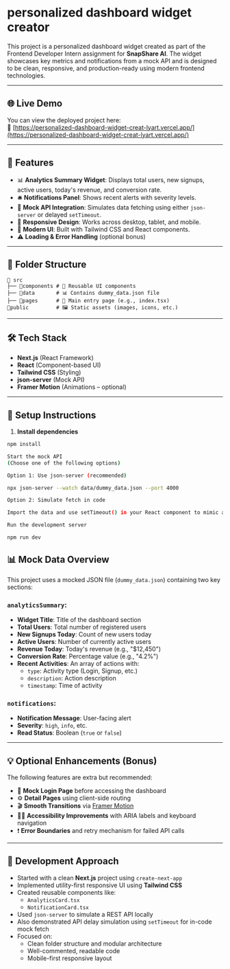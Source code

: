 # personalized dashboard widget creator

This project is a personalized dashboard widget created as part of the Frontend Developer Intern assignment for **SnapShare AI**. The widget showcases key metrics and notifications from a mock API and is designed to be clean, responsive, and production-ready using modern frontend technologies.

---
## 🌐 Live Demo

You can view the deployed project here:  
🔗 [https://personalized-dashboard-widget-creat-lyart.vercel.app/](https://personalized-dashboard-widget-creat-lyart.vercel.app/)

---
## 🚀 Features

- 📊 **Analytics Summary Widget**: Displays total users, new signups, active users, today's revenue, and conversion rate.
- 🛎️ **Notifications Panel**: Shows recent alerts with severity levels.
- 🔁 **Mock API Integration**: Simulates data fetching using either `json-server` or delayed `setTimeout`.
- 📱 **Responsive Design**: Works across desktop, tablet, and mobile.
- 🎨 **Modern UI**: Built with Tailwind CSS and React components.
- ⚠️ **Loading & Error Handling** (optional bonus)

---

## 📁 Folder Structure

```text
📁 src 
├── 📁components # 🔁 Reusable UI components 
├── 📁data       # 📊 Contains dummy_data.json file 
├── 📁pages      # 🚪 Main entry page (e.g., index.tsx) 
📁public         # 🖼️ Static assets (images, icons, etc.) 
```

---

## 🛠 Tech Stack

- **Next.js** (React Framework)
- **React** (Component-based UI)
- **Tailwind CSS** (Styling)
- **json-server** (Mock API)
- **Framer Motion** (Animations – optional)


---

## 🧪 Setup Instructions

1. **Install dependencies**

```bash
npm install

Start the mock API
(Choose one of the following options)

Option 1: Use json-server (recommended)

npx json-server --watch data/dummy_data.json --port 4000

Option 2: Simulate fetch in code

Import the data and use setTimeout() in your React component to mimic an API delay.

Run the development server

npm run dev
```

## 📊 Mock Data Overview

This project uses a mocked JSON file (`dummy_data.json`) containing two key sections:

### `analyticsSummary`:

- **Widget Title**: Title of the dashboard section
- **Total Users**: Total number of registered users
- **New Signups Today**: Count of new users today
- **Active Users**: Number of currently active users
- **Revenue Today**: Today's revenue (e.g., "$12,450")
- **Conversion Rate**: Percentage value (e.g., "4.2%")
- **Recent Activities**: An array of actions with:
  - `type`: Activity type (Login, Signup, etc.)
  - `description`: Action description
  - `timestamp`: Time of activity

### `notifications`:

- **Notification Message**: User-facing alert
- **Severity**: `high`, `info`, etc.
- **Read Status**: Boolean (`true` or `false`)

---

## 💡 Optional Enhancements (Bonus)

The following features are extra but recommended:

- 🔐 **Mock Login Page** before accessing the dashboard
- ⚙️ **Detail Pages** using client-side routing
- 🎬 **Smooth Transitions** via [Framer Motion](https://www.framer.com/motion/)
- 🧑‍🦯 **Accessibility Improvements** with ARIA labels and keyboard navigation
- ❗ **Error Boundaries** and retry mechanism for failed API calls

---

## 🧠 Development Approach

- Started with a clean **Next.js** project using `create-next-app`
- Implemented utility-first responsive UI using **Tailwind CSS**
- Created reusable components like:
  - `AnalyticsCard.tsx`
  - `NotificationCard.tsx`
- Used `json-server` to simulate a REST API locally
- Also demonstrated API delay simulation using `setTimeout` for in-code mock fetch
- Focused on:
  - Clean folder structure and modular architecture
  - Well-commented, readable code
  - Mobile-first responsive layout


